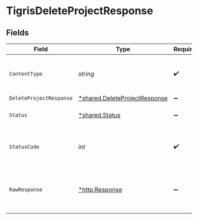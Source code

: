 # TigrisDeleteProjectResponse


## Fields

| Field                                                                                | Type                                                                                 | Required                                                                             | Description                                                                          |
| ------------------------------------------------------------------------------------ | ------------------------------------------------------------------------------------ | ------------------------------------------------------------------------------------ | ------------------------------------------------------------------------------------ |
| `ContentType`                                                                        | *string*                                                                             | :heavy_check_mark:                                                                   | HTTP response content type for this operation                                        |
| `DeleteProjectResponse`                                                              | [*shared.DeleteProjectResponse](../../../pkg/models/shared/deleteprojectresponse.md) | :heavy_minus_sign:                                                                   | OK                                                                                   |
| `Status`                                                                             | [*shared.Status](../../../pkg/models/shared/status.md)                               | :heavy_minus_sign:                                                                   | Default error response                                                               |
| `StatusCode`                                                                         | *int*                                                                                | :heavy_check_mark:                                                                   | HTTP response status code for this operation                                         |
| `RawResponse`                                                                        | [*http.Response](https://pkg.go.dev/net/http#Response)                               | :heavy_minus_sign:                                                                   | Raw HTTP response; suitable for custom response parsing                              |